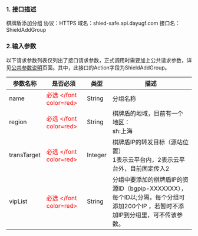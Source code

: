 ### 1. 接口描述
棋牌盾添加分组
协议：HTTPS
域名：shied-safe.api.dayugf.com
接口名：ShieldAddGroup

### 2.输入参数
以下请求参数列表仅列出了接口请求参数，正式调用时需要加上公共请求参数，详见[公共参数说明](/document/product/295/7279)页面。其中，此接口的Action字段为ShieldAddGroup。

| 参数名称 | 是否必须 | 类型 | 描述 |
|---------|---------|---------|---------|
| name | <font color=red>必选 </font color=red> | String |分组名称 |
| region | <font color=red>必选 </font color=red> | String |棋牌盾的地域，目前有一个地区：<br>sh:上海 |
| transTarget | <font color=red>必选 </font color=red> | Integer |棋牌盾IP的转发目标（源站位置）<br>1表示云平台内，2表示云平台外，目前固定传入2 |
| vipList | <font color=red>必选 </font color=red> | String |分组中要添加的棋牌盾IP的资源ID（bgpip-XXXXXXX），每个ID以;分隔，每个分组可添加200个IP ，若暂时不添加IP到分组里，可不传该参数。 |
